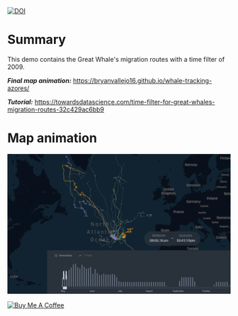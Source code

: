 
[![DOI](https://zenodo.org/badge/392617834.svg)](https://zenodo.org/badge/latestdoi/392617834)

# Summary
This demo contains the Great Whale's migration routes with a time filter of 2009. 

***Final map animation:*** https://bryanvallejo16.github.io/whale-tracking-azores/

***Tutorial:*** https://towardsdatascience.com/time-filter-for-great-whales-migration-routes-32c429ac6bb9

# Map animation 
![animation](gif/azores-whales-gif.gif)

<a href="https://www.buymeacoffee.com/bryan.vallejo" target="_blank"><img src="https://cdn.buymeacoffee.com/buttons/v2/default-yellow.png" alt="Buy Me A Coffee" style="height: 60px !important;width: 217px !important;" ></a>
